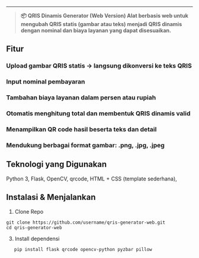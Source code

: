 
----
>**📦 QRIS Dinamis Generator (Web Version)
Alat berbasis web untuk mengubah QRIS statis (gambar atau teks) menjadi QRIS dinamis dengan nominal dan biaya layanan yang dapat disesuaikan.**


## Fitur
### Upload gambar QRIS statis → langsung dikonversi ke teks QRIS
### Input nominal pembayaran
### Tambahan biaya layanan dalam persen atau rupiah
### Otomatis menghitung total dan membentuk QRIS dinamis valid
### Menampilkan QR code hasil beserta teks dan detail
### Mendukung berbagai format gambar: .png, .jpg, .jpeg

## Teknologi yang Digunakan
Python 3,
Flask,
OpenCV,
qrcode,
HTML + CSS (template sederhana),

## Instalasi & Menjalankan
1. Clone Repo
```
git clone https://github.com/username/qris-generator-web.git
cd qris-generator-web
```
3. Install dependensi
```
   pip install flask qrcode opencv-python pyzbar pillow
```

